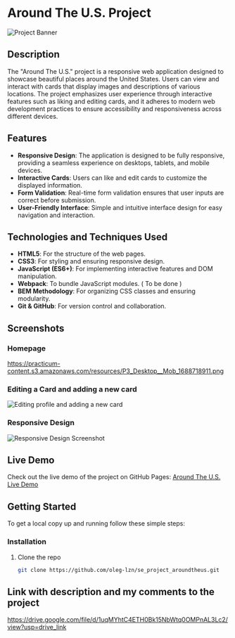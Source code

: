 # Around The U.S. Project

![Project Banner](https://practicum-content.s3.amazonaws.com/resources/P3_Desktop__Mob_1688718911.png)

## Description

The "Around The U.S." project is a responsive web application designed to showcase beautiful places around the United States. Users can view and interact with cards that display images and descriptions of various locations. The project emphasizes user experience through interactive features such as liking and editing cards, and it adheres to modern web development practices to ensure accessibility and responsiveness across different devices.

## Features

- **Responsive Design**: The application is designed to be fully responsive, providing a seamless experience on desktops, tablets, and mobile devices.
- **Interactive Cards**: Users can like and edit cards to customize the displayed information.
- **Form Validation**: Real-time form validation ensures that user inputs are correct before submission.
- **User-Friendly Interface**: Simple and intuitive interface design for easy navigation and interaction.

## Technologies and Techniques Used

- **HTML5**: For the structure of the web pages.
- **CSS3**: For styling and ensuring responsive design.
- **JavaScript (ES6+)**: For implementing interactive features and DOM manipulation.
- **Webpack**: To bundle JavaScript modules. ( To be done )
- **BEM Methodology**: For organizing CSS classes and ensuring modularity.
- **Git & GitHub**: For version control and collaboration.

## Screenshots

### Homepage

https://practicum-content.s3.amazonaws.com/resources/P3_Desktop__Mob_1688718911.png

### Editing a Card and adding a new card

![Editing profile and adding a new card](./assets/around_the_us_functional_gif.gif)

### Responsive Design

![Responsive Design Screenshot](https://practicum-content.s3.amazonaws.com/resources/P3_Desktop__Mob_1688718911.png)

## Live Demo

Check out the live demo of the project on GitHub Pages:
[Around The U.S. Live Demo](https://oleg-lzn.github.io/se_project_aroundtheus)

## Getting Started

To get a local copy up and running follow these simple steps:

### Installation

1. Clone the repo
   ```sh
   git clone https://github.com/oleg-lzn/se_project_aroundtheus.git
   ```

## Link with description and my comments to the project

https://drive.google.com/file/d/1uqMYhtC4ETH0Bk15NbWtq0OMPnAL3Lc2/view?usp=drive_link

